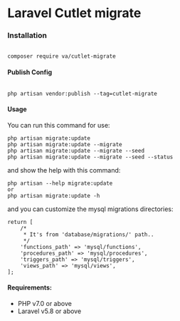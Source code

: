 # Laravel Cutlet migrate
### Installation

```

composer require va/cutlet-migrate

```

#### Publish Config

```

php artisan vendor:publish --tag=cutlet-migrate

```

#### Usage
You can run this command for use:
```
php artisan migrate:update
php artisan migrate:update --migrate
php artisan migrate:update --migrate --seed
php artisan migrate:update --migrate --seed --status
```
and show the help with this command:
```
php artisan --help migrate:update
or
php artisan migrate:update -h
```
and you can customize the mysql migrations directories:
```
return [
    /*
     * It's from 'database/migrations/' path..
     */
    'functions_path' => 'mysql/functions',
    'procedures_path' => 'mysql/procedures',
    'triggers_path' => 'mysql/triggers',
    'views_path' => 'mysql/views',
];
```

#### Requirements:

- PHP v7.0 or above
- Laravel v5.8 or above
